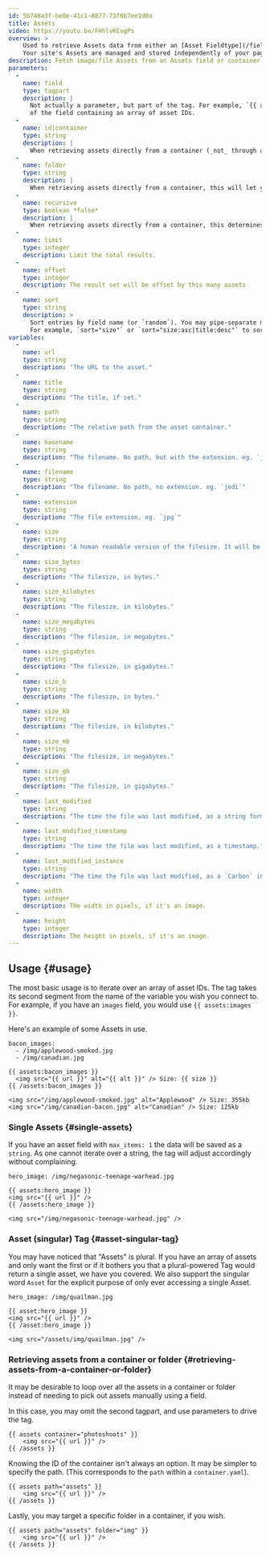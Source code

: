 ```yaml
---
id: 5b748a3f-be0e-41c1-8877-73f6b7ee1d0a
title: Assets
video: https://youtu.be/FHhlvKEvgPs
overview: >
    Used to retrieve Assets data from either an [Asset Fieldtype](/fieldtypes/assets) or directly from an Container.
    Your site's Assets are managed and stored independently of your pages and entries and have a joined relationship through their `id`. [Learn more about Assets](/assets).
description: Fetch image/file Assets from an Assets field or container.
parameters:
  -
    name: field
    type: tagpart
    description: |
      Not actually a parameter, but part of the tag. For example, `{{ assets:photos }}` where `photos` is the name
      of the field containing an array of asset IDs.
  -
    name: id|container
    type: string
    description: |
      When retrieving assets directly from a container (_not_ through a field), this is the ID of the container.
  -
    name: folder
    type: string
    description: |
      When retrieving assets directly from a container, this will let you target a specific folder.
  -
    name: recursive
    type: boolean *false*
    description: |
      When retrieving assets directly from a container, this determines whether to get assets recursively through subdirectories.
  -
    name: limit
    type: integer
    description: Limit the total results.
  -
    name: offset
    type: integer
    description: The result set will be offset by this many assets
  -
    name: sort
    type: string
    description: >
      Sort entries by field name (or `random`). You may pipe-separate multiple fields for sub-sorting and specify sort direction of each field using a colon.  
      For example, `sort="size"` or `sort="size:asc|title:desc"` to sort by size then by title.  
variables:
  -
    name: url
    type: string
    description: "The URL to the asset."
  -
    name: title
    type: string
    description: "The title, if set."
  -
    name: path
    type: string
    description: "The relative path from the asset container."
  -
    name: basename
    type: string
    description: "The filename. No path, but with the extension. eg. `jedi.jpg`"
  -
    name: filename
    type: string
    description: "The filename. No path, no extension. eg. `jedi`"
  -
    name: extension
    type: string
    description: "The file extension. eg. `jpg`"
  -
    name: size
    type: string
    description: "A human readable version of the filesize. It will be displayed in the most appropriate format. eg. `36b`, `125KB`, `20MB`, `1.8GB`"
  -
    name: size_bytes
    type: string
    description: "The filesize, in bytes."
  -
    name: size_kilobytes
    type: string
    description: "The filesize, in kilobytes."
  -
    name: size_megabytes
    type: string
    description: "The filesize, in megabytes."
  -
    name: size_gigabytes
    type: string
    description: "The filesize, in gigabytes."
  -
    name: size_b
    type: string
    description: "The filesize, in bytes."
  -
    name: size_kb
    type: string
    description: "The filesize, in kilobytes."
  -
    name: size_mb
    type: string
    description: "The filesize, in megabytes."
  -
    name: size_gb
    type: string
    description: "The filesize, in gigabytes."
  -
    name: last_modified
    type: string
    description: "The time the file was last modified, as a string formatted by whats defined in your config. eg. `January 18th, 2015`"
  -
    name: last_modified_timestamp
    type: string
    description: "The time the file was last modified, as a timestamp."
  -
    name: last_modified_instance
    type: string
    description: "The time the file was last modified, as a `Carbon` instance."
  -
    name: width
    type: integer
    description: The width in pixels, if it's an image.
  -
    name: height
    type: integer
    description: The height in pixels, if it's an image.
---
```

## Usage {#usage}

The most basic usage is to iterate over an array of asset IDs. The tag takes its second segment from the name of the variable you wish you connect to. For example, if you have an `images` field, you would use `{{ assets:images }}`.

Here's an example of some Assets in use.

``` .language-yaml
bacon_images:
  - /img/applewood-smoked.jpg
  - /img/canadian.jpg
```

```
{{ assets:bacon_images }}
  <img src="{{ url }}" alt="{{ alt }}" /> Size: {{ size }}
{{ /assets:bacon_images }}
```

``` .language-output
<img src="/img/applewood-smoked.jpg" alt="Applewood" /> Size: 355kb
<img src="/img/canadian-bacon.jpg" alt="Canadian" /> Size: 125kb
```

### Single Assets {#single-assets}

If you have an asset field with `max_items: 1` the data will be saved as a `string`. As one cannot iterate over a string, the tag will adjust accordingly without complaining.

``` .language-yaml
hero_image: /img/negasonic-teenage-warhead.jpg
```

```
{{ assets:hero_image }}
<img src="{{ url }}" />
{{ /assets:hero_image }}
```

``` .language-output
<img src="/img/negasonic-teenage-warhead.jpg" />
```

### Asset (singular) Tag {#asset-singular-tag}

You may have noticed that "Assets" is plural.  If you have an array of assets and only want the first or if it bothers you that a plural-powered Tag would return a single asset, we have you covered. We also support the singular word `Asset` for the explicit purpose of only ever accessing a single Asset.

``` .language-yaml
hero_image: /img/quailman.jpg
```

```
{{ asset:hero_image }}
<img src="{{ url }}" />
{{ /asset:hero_image }}
```

``` .language-output
<img src="/assets/img/quailman.jpg" />
```

### Retrieving assets from a container or folder {#retrieving-assets-from-a-container-or-folder}

It may be desirable to loop over all the assets in a container or folder instead of needing to pick out assets manually using a field.

In this case, you may omit the second tagpart, and use parameters to drive the tag.

```
{{ assets container="photoshoots" }}
    <img src="{{ url }}" />
{{ /assets }}
```

Knowing the ID of the container isn't always an option. It may be simpler to specify the path. (This corresponds to
the `path` within a `container.yaml`).

```
{{ assets path="assets" }}
    <img src="{{ url }}" />
{{ /assets }}
```

Lastly, you may target a specific folder in a container, if you wish.

```
{{ assets path="assets" folder="img" }}
    <img src="{{ url }}" />
{{ /assets }}
```
